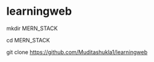 # learningweb

mkdir MERN_STACK

cd MERN_STACK

git clone https://github.com/Muditashukla1/learningweb

